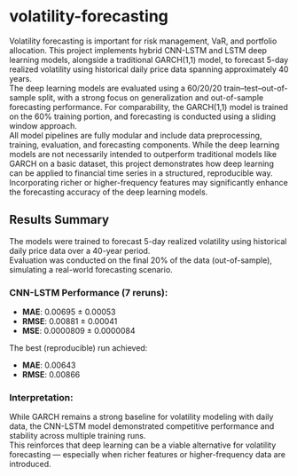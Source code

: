 # volatility-forecasting

Volatility forecasting is important for risk management, VaR, and portfolio allocation. This project implements hybrid CNN-LSTM and LSTM deep learning models, alongside a traditional GARCH(1,1) model, to forecast 5-day realized volatility using historical daily price data spanning approximately 40 years.  
The deep learning models are evaluated using a 60/20/20 train–test–out-of-sample split, with a strong focus on generalization and out-of-sample forecasting performance. For comparability, the GARCH(1,1) model is trained on the 60% training portion, and forecasting is conducted using a sliding window approach.  
All model pipelines are fully modular and include data preprocessing, training, evaluation, and forecasting components. While the deep learning models are not necessarily intended to outperform traditional models like GARCH on a basic dataset, this project demonstrates how deep learning can be applied to financial time series in a structured, reproducible way. Incorporating richer or higher-frequency features may significantly enhance the forecasting accuracy of the deep learning models.

## Results Summary

The models were trained to forecast 5-day realized volatility using historical daily price data over a 40-year period.  
Evaluation was conducted on the final 20% of the data (out-of-sample), simulating a real-world forecasting scenario.

### CNN-LSTM Performance (7 reruns):
- **MAE**: 0.00695 ± 0.00053  
- **RMSE**: 0.00881 ± 0.00041  
- **MSE**:  0.0000809 ± 0.0000084

The best (reproducible) run achieved:
- **MAE**: 0.00643  
- **RMSE**: 0.00866





### Interpretation:
While GARCH remains a strong baseline for volatility modeling with daily data, the CNN-LSTM model demonstrated competitive performance and stability across multiple training runs.  
This reinforces that deep learning can be a viable alternative for volatility forecasting — especially when richer features or higher-frequency data are introduced.


